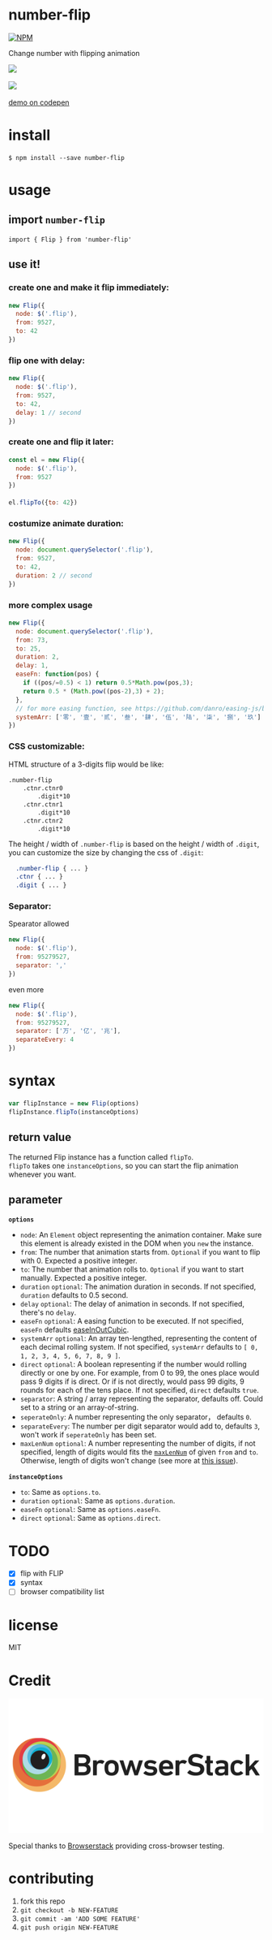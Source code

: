 # number-flip
[![NPM](https://nodei.co/npm/number-flip.png?compact=true)](https://nodei.co/npm/number-flip/)


Change number with flipping animation

![](./demo.gif)

![](./demo2.gif)

[demo on codepen](https://codepen.io/gaoryrt/pen/oyyMBx)

# install
```
$ npm install --save number-flip
```

# usage
## import `number-flip`
```
import { Flip } from 'number-flip'
```

## use it!
### create one and make it flip immediately:
```js
new Flip({
  node: $('.flip'),
  from: 9527,
  to: 42
})
```

### flip one with delay:
```js
new Flip({
  node: $('.flip'),
  from: 9527,
  to: 42,
  delay: 1 // second
})
```

### create one and flip it later:
```js
const el = new Flip({
  node: $('.flip'),
  from: 9527
})

el.flipTo({to: 42})
```

### costumize animate duration:
```js
new Flip({
  node: document.querySelector('.flip'),
  from: 9527,
  to: 42,
  duration: 2 // second
})
```

### more complex usage
```js
new Flip({
  node: document.querySelector('.flip'),
  from: 73,
  to: 25,
  duration: 2,
  delay: 1,
  easeFn: function(pos) {
    if ((pos/=0.5) < 1) return 0.5*Math.pow(pos,3);
    return 0.5 * (Math.pow((pos-2),3) + 2);
  },
  // for more easing function, see https://github.com/danro/easing-js/blob/master/easing.js
  systemArr: ['零', '壹', '贰', '叁', '肆', '伍', '陆', '柒', '捌', '玖']
})
```

### CSS customizable:
HTML structure of a 3-digits flip would be like:
```
.number-flip
    .ctnr.ctnr0
        .digit*10
    .ctnr.ctnr1
        .digit*10
    .ctnr.ctnr2
        .digit*10
```

The height / width of `.number-flip` is based on the height / width of `.digit`, you can customize the size by changing the css of `.digit`:
```css
  .number-flip { ... }
  .ctnr { ... }
  .digit { ... }
```

### Separator:
Spearator allowed

```js
new Flip({
  node: $('.flip'),
  from: 95279527,
  separator: ','
})
```

even more

```js
new Flip({
  node: $('.flip'),
  from: 95279527,
  separator: ['万', '亿', '兆'],
  separateEvery: 4
})
```

# syntax

```js
var flipInstance = new Flip(options)
flipInstance.flipTo(instanceOptions)
```

## return value
The returned Flip instance has a function called `flipTo`.  
`flipTo` takes one `instanceOptions`, so you can start the flip animation whenever you want.

## parameter
**`options`**

- `node`: An `Element` object representing the animation container. Make sure this element is already existed in the DOM when you `new` the instance.
- `from`: The number that animation starts from. `Optional` if you want to flip with 0. Expected a positive integer.
- `to`: The number that animation rolls to. `Optional` if you want to start manually. Expected a positive integer.
- `duration` `optional`: The animation duration in seconds. If not specified, `duration` defaults to 0.5 second.
- `delay` `optional`: The delay of animation in seconds. If not specified, there's no `delay`.
- `easeFn` `optional`: A easing function to be executed. If not specified, `easeFn` defaults [easeInOutCubic](https://github.com/danro/easing-js/blob/4f5e7edbde7f7200a1baf08e357377896c0d207e/easing.js#L39-L42).
- `systemArr` `optional`: An array ten-lengthed, representing the content of each decimal rolling system. If not specified, `systemArr` defaults to `[ 0, 1, 2, 3, 4, 5, 6, 7, 8, 9 ]`.
- `direct` `optional`: A boolean representing if the number would rolling directly or one by one. For example, from 0 to 99, the ones place would pass 9 digits if is direct. Or if is not directly, would pass 99 digits, 9 rounds for each of the tens place. If not specified, `direct` defaults `true`.
- `separator`: A string / array representing the separator, defaults off. Could set to a string or an array-of-string.
- `seperateOnly`: A number representing the only separator， defaults `0`.
- `separateEvery`: The number per digit separator would add to, defaults `3`, won't work if `seperateOnly` has been set.
- `maxLenNum` `optional`: A number representing the number of digits, if not specified, length of digits would fits the [`maxLenNum`](https://github.com/gaoryrt/number-flip/blob/9d0e554155339502316121318bde7bf5ae57df5d/number-flip.js#L3) of given `from` and `to`. Otherwise, length of digits won't change (see more at [this issue](https://github.com/gaoryrt/number-flip/issues/5)).

**`instanceOptions`**

- `to`: Same as `options.to`.
- `duration` `optional`: Same as `options.duration`.
- `easeFn` `optional`: Same as `options.easeFn`.
- `direct` `optional`: Same as `options.direct`.


# TODO
- [x] flip with FLIP
- [x] syntax
- [ ] browser compatibility list

# license
MIT

# Credit
[![](./browserstack-logo-600x315.png)](http://browserstack.com/)

Special thanks to [Browserstack](http://browserstack.com/) providing cross-browser testing.

# contributing
1. fork this repo
2. `git checkout -b NEW-FEATURE`
3. `git commit -am 'ADD SOME FEATURE'`
4. `git push origin NEW-FEATURE`
